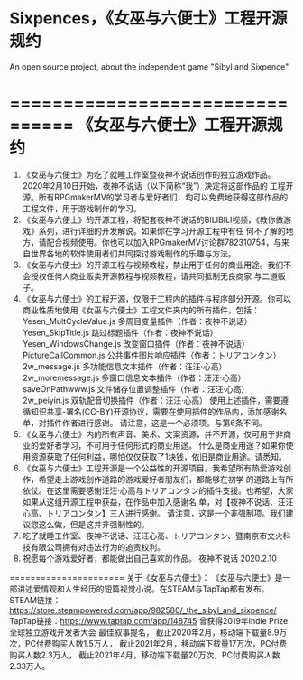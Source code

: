 # Sixpences，《女巫与六便士》工程开源规约
An open source project, about the independent game "Sibyl and Sixpence"

================================
	《女巫与六便士》工程开源规约
================================
1. 《女巫与六便士》为吃了就睡工作室暨夜神不说话创作的独立游戏作品。2020年2月10日开始，夜神不说话（以下简称“我”）决定将这部作品的
工程开源。所有RPGmakerMV的学习者与爱好者们，均可以免费地获得这部作品的工程文件，用于游戏制作的学习。
2. 《女巫与六便士》的开源工程，将配套夜神不说话的BILIBILI视频，《教你做游戏》系列，进行详细的开发解说。如果你在学习开源工程中有任
何不了解的地方，请配合视频使用。你也可以加入RPGmakerMV讨论群782310754，与来自世界各地的软件使用者们共同探讨游戏制作的乐趣与方法。
3. 《女巫与六便士》的开源工程与视频教程，禁止用于任何的商业用途。我们不会授权任何人商业贩卖开源教程与视频教程，请共同抵制无良商家
与二道贩子。
4. 《女巫与六便士》的工程开源，仅限于工程内的插件与程序部分开源。你可以商业性质地使用《女巫与六便士》工程文件夹内的所有插件，包括：
        Yesen_MultCycleValue.js        多周目变量插件（作者：夜神不说话）
        Yesen_SkipTitle.js                跳过标题插件（作者：夜神不说话）
        Yesen_WindowsChange.js        改变窗口插件（作者：夜神不说话）
        PictureCallCommon.js        公共事件图片响应插件（作者：トリアコンタン）
        2w_message.js                多功能信息文本插件（作者：汪汪·心高）
        2w_moremessage.js                多窗口信息文本插件（作者：汪汪·心高）
        saveOnPathwww.js                文件储存位置调整插件（作者：汪汪·心高）
        2w_peiyin.js                双轨配音切换插件（作者：汪汪·心高）
使用上述插件，需要遵循知识共享-署名(CC-BY)开源协议，需要在使用插件的作品内，添加感谢名单，对插件作者进行感谢。
请注意，这是一个必须项。与第6条不同。
5. 《女巫与六便士》内的所有声音、美术、文案资源，并不开源，仅可用于非商业的爱好者学习，不可用于任何形式的商业用途。
什么是商业用途？如果你使用资源获取了任何利益，哪怕仅仅获取了1块钱，依旧是商业用途。请悉知。
6. 《女巫与六便士》工程开源是一个公益性的开源项目。我希望所有热爱游戏创作，希望走上游戏创作道路的游戏爱好者朋友们，都能够在初学
的道路上有所依仗。在这里需要感谢汪汪·心高与トリアコンタン的插件支援。也希望，大家如果从这组开源工程中获益，在作品中加入感谢名
单，对【夜神不说话、汪汪心高、トリアコンタン】三人进行感谢。
请注意，这是一个非强制项。我们建议您这么做，但是这并非强制性的。
7. 吃了就睡工作室、夜神不说话、汪汪心高、トリアコンタン、暨南京市文火科技有限公司拥有对违法行为的追责权利。
8. 祝愿每个游戏爱好者，都能做出自己喜欢的作品。
夜神不说话
2020.2.10

======================
关于《女巫与六便士》：
        《女巫与六便士》是一部讲述爱情观和人生经历的短篇视觉小说。在STEAM与TapTap都有发布。
STEAM链接：https://store.steampowered.com/app/982580/_the_sibyl_and_sixpence/
TapTap链接：https://www.taptap.com/app/148745
曾获得2019年Indie Prize 全球独立游戏开发者大会 最佳叙事提名，
截止2020年2月，移动端下载量8.9万次，PC付费购买人数1.5万人，
截止2021年2月，移动端下载量17万次，PC付费购买人数2.3万人，
截止2021年4月，移动端下载量20万次，PC付费购买人数2.33万人。
